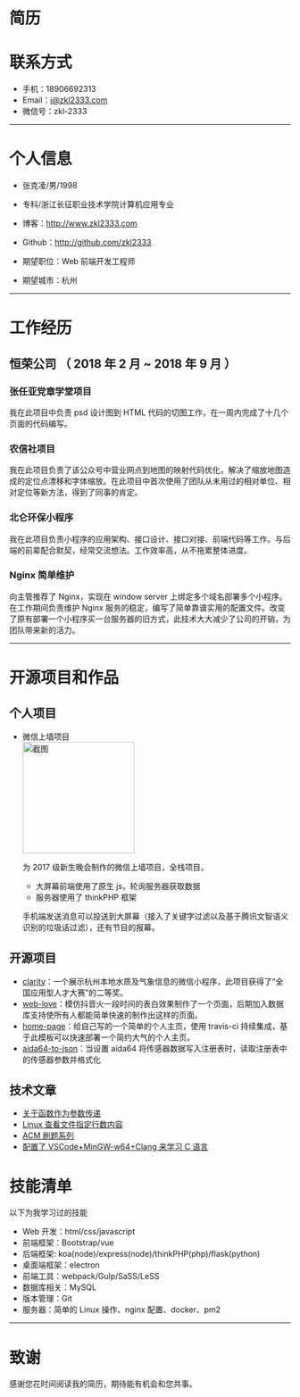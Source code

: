 # 简历

# 联系方式

-   手机：18906692313
-   Email：i@zkl2333.com
-   微信号：zkl-2333

---

# 个人信息

-   张克凌/男/1998
-   专科/浙江长征职业技术学院计算机应用专业
-   博客：http://www.zkl2333.com
-   Github：http://github.com/zkl2333

-   期望职位：Web 前端开发工程师
-   期望城市：杭州

---

# 工作经历

## 恒荣公司 （ 2018 年 2 月 ~ 2018 年 9 月 ）

### 张任亚党章学堂项目

我在此项目中负责 psd 设计图到 HTML 代码的切图工作，在一周内完成了十几个页面的代码编写。

### 农信社项目

我在此项目负责了该公众号中营业网点到地图的映射代码优化，解决了缩放地图造成的定位点漂移和字体缩放。在此项目中首次使用了团队从未用过的相对单位、相对定位等新方法，得到了同事的肯定。

### 北仑环保小程序

我在此项目负责小程序的应用架构、接口设计、接口对接、前端代码等工作。与后端的前辈配合默契，经常交流想法。工作效率高，从不拖累整体进度。

### Nginx 简单维护

向主管推荐了 Nginx，实现在 window server 上绑定多个域名部署多个小程序。在工作期间负责维护 Nginx 服务的稳定，编写了简单靠谱实用的配置文件。改变了原有部署一个小程序买一台服务器的旧方式，此技术大大减少了公司的开销，为团队带来新的活力。

---

# 开源项目和作品

## 个人项目

-   微信上墙项目
    <img src="https://s2.ax1x.com/2019/10/18/Ke8ilR.md.jpg" height="200" alt="截图" style="display: block"/>

    为 2017 级新生晚会制作的微信上墙项目，全栈项目。

    -   大屏幕前端使用了原生 js，轮询服务器获取数据
    -   服务器使用了 thinkPHP 框架

    手机端发送消息可以投送到大屏幕（接入了关键字过滤以及基于腾讯文智语义识别的垃圾话过滤），还有节目的报幕。

## 开源项目

-   [clarity](https://github.com/zkl2333/wxapp-clarity)：一个展示杭州本地水质及气象信息的微信小程序，此项目获得了“全国应用型人才大赛”的二等奖。
-   [web-love](https://github.com/zkl2333/web-love)：模仿抖音火一段时间的表白效果制作了一个页面，后期加入数据库支持使所有人都能简单快速的制作出这样的页面。
-   [home-page](https://github.com/zkl2333/home-page)：给自己写的一个简单的个人主页，使用 travis-ci 持续集成，基于此模板可以快速部署一个简约大气的个人主页。
-   [aida64-to-json](https://github.com/zkl2333/aida64-to-json)：当设置 aida64 将传感器数据写入注册表时，读取注册表中的传感器参数并格式化

## 技术文章

-   [关于函数作为参数传递](https://www.zkl2333.com/1987.html)
-   [Linux 查看文件指定行数内容](https://www.zkl2333.com/1997.html)
-   [ACM 刷题系列](https://www.zkl2333.com/tag/acm/)
-   [配置了 VSCode+MinGW-w64+Clang 来学习 C 语言](https://www.zkl2333.com/1884.html)

# 技能清单

以下为我学习过的技能

-   Web 开发：html/css/javascript
-   前端框架：Bootstrap/vue
-   后端框架: koa(node)/express(node)/thinkPHP(php)/flask(python)
-   桌面端框架：electron
-   前端工具：webpack/Gulp/SaSS/LeSS
-   数据库相关：MySQL
-   版本管理：Git
-   服务器：简单的 Linux 操作、nginx 配置、docker、pm2

---

# 致谢

感谢您花时间阅读我的简历，期待能有机会和您共事。
